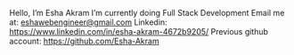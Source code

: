 Hello, I’m Esha Akram
I’m currently doing Full Stack Development
Email me at: eshawebengineer@gmail.com
Linkedin: https://www.linkedin.com/in/esha-akram-4672b9205/
Previous github account: https://github.com/Esha-Akram
